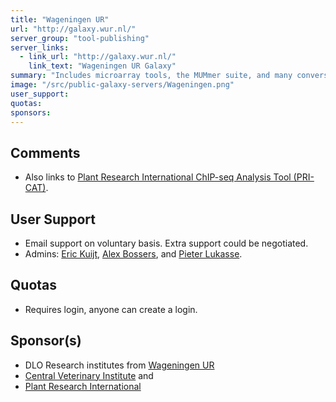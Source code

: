 ```yaml
---
title: "Wageningen UR"
url: "http://galaxy.wur.nl/"
server_group: "tool-publishing"
server_links: 
  - link_url: "http://galaxy.wur.nl/"
    link_text: "Wageningen UR Galaxy"
summary: "Includes microarray tools, the MUMmer suite, and many conversion tools. Strong focus on multi-omics: next to genomics tools it also contains proteomics and metabolomics tools "
image: "/src/public-galaxy-servers/Wageningen.png"
user_support: 
quotas: 
sponsors: 
---
```


## Comments

* Also links to [Plant Research International ChIP-seq Analysis Tool (PRI-CAT)](http://www.ab.wur.nl/pricat/#Galaxy).

## User Support

* Email support on voluntary basis. Extra support could be negotiated.
* Admins: [Eric Kuijt](mailto:eric.kuijt@wur.nl), [Alex Bossers](mailto:alex.bossers@wur.nl), and [Pieter Lukasse](mailto:pieter.lukasse@wur.nl).

## Quotas

* Requires login, anyone can create a login.

## Sponsor(s)

* DLO Research institutes from [Wageningen UR](http://www.wur.nl)
* [Central Veterinary Institute](http://wwww.cvi.wur.nl/) and
* [Plant Research International](http://www.pri.wur.nl/)
